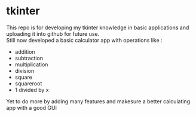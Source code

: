 # tkinter
This repo is for developing my tkinter knowledge in basic applications and uploading it into github for future use.<br />
Still now developed a basic calculator app with operations like :
* addition 
* subtraction
* multiplication
* division
* square
* squareroot
* 1 divided by x

Yet to do more by adding many features and makesure a better calculating app with a good GUI
